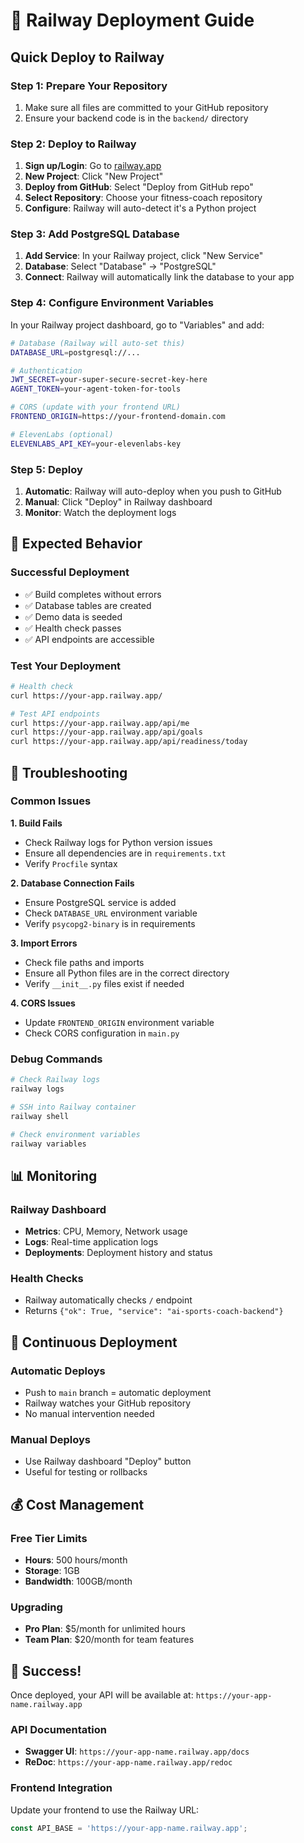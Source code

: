 # 🚀 Railway Deployment Guide

## Quick Deploy to Railway

### Step 1: Prepare Your Repository
1. Make sure all files are committed to your GitHub repository
2. Ensure your backend code is in the `backend/` directory

### Step 2: Deploy to Railway
1. **Sign up/Login**: Go to [railway.app](https://railway.app)
2. **New Project**: Click "New Project"
3. **Deploy from GitHub**: Select "Deploy from GitHub repo"
4. **Select Repository**: Choose your fitness-coach repository
5. **Configure**: Railway will auto-detect it's a Python project

### Step 3: Add PostgreSQL Database
1. **Add Service**: In your Railway project, click "New Service"
2. **Database**: Select "Database" → "PostgreSQL"
3. **Connect**: Railway will automatically link the database to your app

### Step 4: Configure Environment Variables
In your Railway project dashboard, go to "Variables" and add:

```bash
# Database (Railway will auto-set this)
DATABASE_URL=postgresql://...

# Authentication
JWT_SECRET=your-super-secure-secret-key-here
AGENT_TOKEN=your-agent-token-for-tools

# CORS (update with your frontend URL)
FRONTEND_ORIGIN=https://your-frontend-domain.com

# ElevenLabs (optional)
ELEVENLABS_API_KEY=your-elevenlabs-key
```

### Step 5: Deploy
1. **Automatic**: Railway will auto-deploy when you push to GitHub
2. **Manual**: Click "Deploy" in Railway dashboard
3. **Monitor**: Watch the deployment logs

## 🎯 Expected Behavior

### Successful Deployment
- ✅ Build completes without errors
- ✅ Database tables are created
- ✅ Demo data is seeded
- ✅ Health check passes
- ✅ API endpoints are accessible

### Test Your Deployment
```bash
# Health check
curl https://your-app.railway.app/

# Test API endpoints
curl https://your-app.railway.app/api/me
curl https://your-app.railway.app/api/goals
curl https://your-app.railway.app/api/readiness/today
```

## 🔧 Troubleshooting

### Common Issues

**1. Build Fails**
- Check Railway logs for Python version issues
- Ensure all dependencies are in `requirements.txt`
- Verify `Procfile` syntax

**2. Database Connection Fails**
- Ensure PostgreSQL service is added
- Check `DATABASE_URL` environment variable
- Verify `psycopg2-binary` is in requirements

**3. Import Errors**
- Check file paths and imports
- Ensure all Python files are in the correct directory
- Verify `__init__.py` files exist if needed

**4. CORS Issues**
- Update `FRONTEND_ORIGIN` environment variable
- Check CORS configuration in `main.py`

### Debug Commands
```bash
# Check Railway logs
railway logs

# SSH into Railway container
railway shell

# Check environment variables
railway variables
```

## 📊 Monitoring

### Railway Dashboard
- **Metrics**: CPU, Memory, Network usage
- **Logs**: Real-time application logs
- **Deployments**: Deployment history and status

### Health Checks
- Railway automatically checks `/` endpoint
- Returns `{"ok": True, "service": "ai-sports-coach-backend"}`

## 🔄 Continuous Deployment

### Automatic Deploys
- Push to `main` branch = automatic deployment
- Railway watches your GitHub repository
- No manual intervention needed

### Manual Deploys
- Use Railway dashboard "Deploy" button
- Useful for testing or rollbacks

## 💰 Cost Management

### Free Tier Limits
- **Hours**: 500 hours/month
- **Storage**: 1GB
- **Bandwidth**: 100GB/month

### Upgrading
- **Pro Plan**: $5/month for unlimited hours
- **Team Plan**: $20/month for team features

## 🎉 Success!

Once deployed, your API will be available at:
`https://your-app-name.railway.app`

### API Documentation
- **Swagger UI**: `https://your-app-name.railway.app/docs`
- **ReDoc**: `https://your-app-name.railway.app/redoc`

### Frontend Integration
Update your frontend to use the Railway URL:
```javascript
const API_BASE = 'https://your-app-name.railway.app';
```

